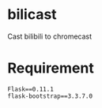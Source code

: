 # bilicast
Cast bilibili to chromecast

# Requirement
```
Flask==0.11.1
flask-bootstrap==3.3.7.0
```